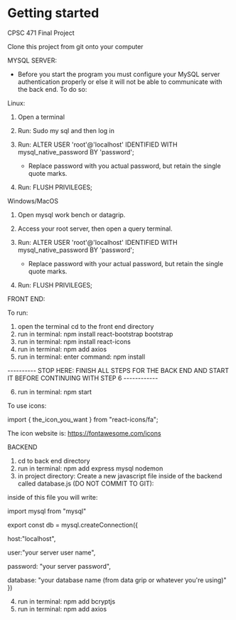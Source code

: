# Getting started 

CPSC 471 Final Project

Clone this project from git onto your computer


MYSQL SERVER:
- Before you start the program you must configure your MySQL server authentication properly or else it
will not be able to communicate with the back end. To do so:

Linux: 
1) Open a terminal 
2) Run: Sudo my sql and then log in
3) Run: ALTER USER 'root'@'localhost' IDENTIFIED WITH mysql_native_password BY 'password';
        
    - Replace password with you actual password, but retain the single quote marks.

4) Run: FLUSH PRIVILEGES;

Windows/MacOS
1) Open mysql work bench or datagrip.
2) Access your root server, then open a query terminal.
3) Run: ALTER USER 'root'@'localhost' IDENTIFIED WITH mysql_native_password BY 'password';

    - Replace password with your actual password, but retain the single quote marks.

4) Run: FLUSH PRIVILEGES;




FRONT END:

To run:

1) open the terminal cd to the front end directory
2) run in terminal: npm install react-bootstrap bootstrap 
3) run in terminal: npm install react-icons
4) run in terminal: npm add axios
5) run in terminal: enter command: npm install

---------- STOP HERE: FINISH ALL STEPS FOR THE BACK END AND START IT BEFORE CONTINUING WITH STEP 6 ------------

6) run in terminal: npm start


To use icons:

import { the_icon_you_want } from "react-icons/fa";

The icon website is: https://fontawesome.com/icons







BACKEND

1) cd to back end directory
2) run in terminal: npm add express mysql nodemon
3) in project directory: Create a new javascript file inside of the backend called database.js (DO NOT COMMIT TO GIT):

inside of this file you will write:

import mysql from "mysql"

export const db = mysql.createConnection({

host:"localhost",

user:"your server user name",

password: "your server password",

database: "your database name (from data grip or whatever you're using)"
})


4) run in terminal: npm add bcryptjs
5) run in terminal: npm add axios


